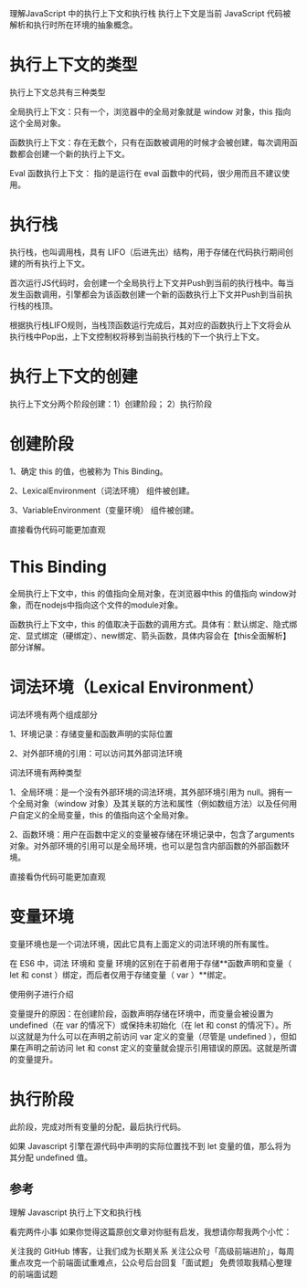 理解JavaScript 中的执行上下文和执行栈
执行上下文是当前 JavaScript 代码被解析和执行时所在环境的抽象概念。

# 执行上下文的类型
执行上下文总共有三种类型

全局执行上下文：只有一个，浏览器中的全局对象就是 window 对象，this 指向这个全局对象。

函数执行上下文：存在无数个，只有在函数被调用的时候才会被创建，每次调用函数都会创建一个新的执行上下文。

Eval 函数执行上下文： 指的是运行在 eval 函数中的代码，很少用而且不建议使用。

# 执行栈
执行栈，也叫调用栈，具有 LIFO（后进先出）结构，用于存储在代码执行期间创建的所有执行上下文。

首次运行JS代码时，会创建一个全局执行上下文并Push到当前的执行栈中。每当发生函数调用，引擎都会为该函数创建一个新的函数执行上下文并Push到当前执行栈的栈顶。

根据执行栈LIFO规则，当栈顶函数运行完成后，其对应的函数执行上下文将会从执行栈中Pop出，上下文控制权将移到当前执行栈的下一个执行上下文。

# 执行上下文的创建
执行上下文分两个阶段创建：1）创建阶段； 2）执行阶段

# 创建阶段
1、确定 this 的值，也被称为 This Binding。

2、LexicalEnvironment（词法环境） 组件被创建。

3、VariableEnvironment（变量环境） 组件被创建。

直接看伪代码可能更加直观

# This Binding
全局执行上下文中，this 的值指向全局对象，在浏览器中this 的值指向 window对象，而在nodejs中指向这个文件的module对象。

函数执行上下文中，this 的值取决于函数的调用方式。具体有：默认绑定、隐式绑定、显式绑定（硬绑定）、new绑定、箭头函数，具体内容会在【this全面解析】部分详解。

# 词法环境（Lexical Environment）
词法环境有两个组成部分

1、环境记录：存储变量和函数声明的实际位置

2、对外部环境的引用：可以访问其外部词法环境

词法环境有两种类型

1、全局环境：是一个没有外部环境的词法环境，其外部环境引用为 null。拥有一个全局对象（window 对象）及其关联的方法和属性（例如数组方法）以及任何用户自定义的全局变量，this 的值指向这个全局对象。

2、函数环境：用户在函数中定义的变量被存储在环境记录中，包含了arguments 对象。对外部环境的引用可以是全局环境，也可以是包含内部函数的外部函数环境。

直接看伪代码可能更加直观

# 变量环境
变量环境也是一个词法环境，因此它具有上面定义的词法环境的所有属性。

在 ES6 中，词法 环境和 变量 环境的区别在于前者用于存储**函数声明和变量（ let 和 const ）绑定，而后者仅用于存储变量（ var ）**绑定。

使用例子进行介绍

变量提升的原因：在创建阶段，函数声明存储在环境中，而变量会被设置为 undefined（在 var 的情况下）或保持未初始化（在 let 和 const 的情况下）。所以这就是为什么可以在声明之前访问 var 定义的变量（尽管是 undefined ），但如果在声明之前访问 let 和 const 定义的变量就会提示引用错误的原因。这就是所谓的变量提升。

# 执行阶段
此阶段，完成对所有变量的分配，最后执行代码。

如果 Javascript 引擎在源代码中声明的实际位置找不到 let 变量的值，那么将为其分配 undefined 值。

## 参考
理解 Javascript 执行上下文和执行栈

看完两件小事
如果你觉得这篇原创文章对你挺有启发，我想请你帮我两个小忙：

关注我的 GitHub 博客，让我们成为长期关系
关注公众号「高级前端进阶」，每周重点攻克一个前端面试重难点，公众号后台回复「面试题」 免费领取我精心整理的前端面试题